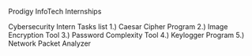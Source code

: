 Prodigy InfoTech Internships

Cybersecurity Intern Tasks list
1.) Caesar Cipher Program
2.) Image Encryption Tool
3.) Password Complexity Tool
4.) Keylogger Program
5.) Network Packet Analyzer
